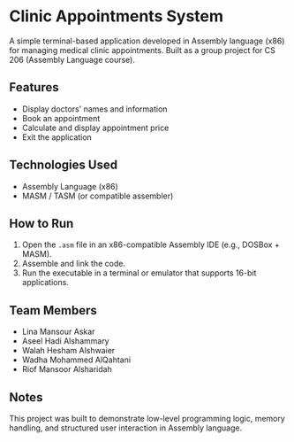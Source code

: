 # Clinic Appointments System

A simple terminal-based application developed in Assembly language (x86) for managing medical clinic appointments. Built as a group project for CS 206 (Assembly Language course).

## Features
- Display doctors' names and information
- Book an appointment
- Calculate and display appointment price
- Exit the application

## Technologies Used
- Assembly Language (x86)
- MASM / TASM (or compatible assembler)

## How to Run
1. Open the `.asm` file in an x86-compatible Assembly IDE (e.g., DOSBox + MASM).
2. Assemble and link the code.
3. Run the executable in a terminal or emulator that supports 16-bit applications.

## Team Members
- Lina Mansour Askar  
- Aseel Hadi Alshammary  
- Walah Hesham Alshwaier  
- Wadha Mohammed AlQahtani  
- Riof Mansoor Alsharidah

## Notes
This project was built to demonstrate low-level programming logic, memory handling, and structured user interaction in Assembly language.

